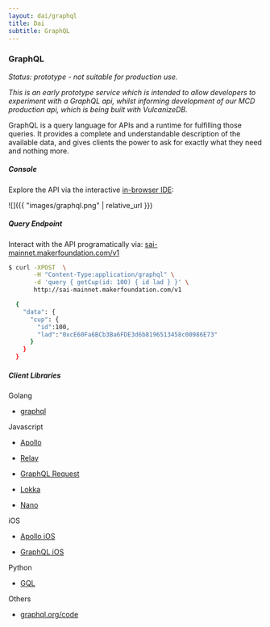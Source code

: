 ```yaml
---
layout: dai/graphql
title: Dai
subtitle: GraphQL
---
```


### GraphQL

_Status: prototype - not suitable for production use._

_This is an early prototype service which is intended to allow developers to experiment
with a GraphQL api, whilst informing development of our MCD production api, which is being
built with VulcanizeDB._

GraphQL is a query language for APIs and a runtime for fulfilling those
queries. It provides a complete and understandable description of the
available data, and gives clients the power to ask for exactly what they need
and nothing more.

##### Console

Explore the API via the interactive [in-browser IDE](https://sai-mainnet.makerfoundation.com/v1/console):

![]({{ "images/graphql.png" | relative_url }})

##### Query Endpoint

Interact with the API programatically via: [sai-mainnet.makerfoundation.com/v1](https://sai-mainnet.makerfoundation.com/v1)

```bash
$ curl -XPOST  \
       -H "Content-Type:application/graphql" \
       -d 'query { getCup(id: 100) { id lad } }' \
       http://sai-mainnet.makerfoundation.com/v1

  {
    "data": {
      "cup": {
        "id":100,
        "lad":"0xcE60Fa6BCb3Ba6FDE3d6b8196513458c00986E73"
      }
    }
  }
```

##### Client Libraries

Golang

- [graphql](https://github.com/shurcooL/graphql#readme)

Javascript

- [Apollo](https://www.apollographql.com/client)

- [Relay](https://facebook.github.io/relay/docs/en/introduction-to-relay.html)

- [GraphQL Request](https://github.com/graphcool/graphql-request)

- [Lokka](https://github.com/kadirahq/lokka)

- [Nano](https://github.com/yoshuawuyts/nanogql)

iOS

- [Apollo iOS](https://www.apollographql.com/docs/ios/)

- [GraphQL iOS](https://github.com/funcompany/graphql-ios)

Python

- [GQL](https://github.com/graphql-python/gql)

Others

- [graphql.org/code](http://graphql.org/code/#graphql-clients)
